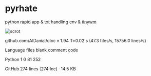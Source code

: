 # pyrhate
python rapid app &amp; txt handling env & [tinywm](https://www.github.com/hardkorebob/tinywm)

![scrot](https://github.com/hardkorebob/pyrhate/blob/main/scrot.png)

github.com/AlDanial/cloc v 1.94  T=0.02 s (47.3 files/s, 15756.0 lines/s)


Language                     files          blank        comment           code


Python                           1              0             81            252

GitHub 274 lines (274 loc) · 14.5 KB


